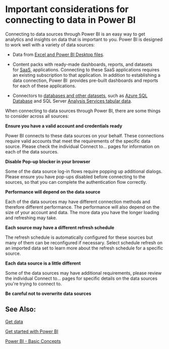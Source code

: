 ﻿<properties 
   pageTitle="Important considerations for connecting to data in Power BI"
   description="Important considerations for connecting to data in Power BI"
   services="powerbi" 
   documentationCenter="" 
   authors="v-anpasi" 
   manager="mblythe" 
   editor=""
   tags=""/>
 
<tags
   ms.service="powerbi"
   ms.devlang="NA"
   ms.topic="article"
   ms.tgt_pltfrm="NA"
   ms.workload="powerbi"
   ms.date="09/28/2015"
   ms.author="v-anpasi"/>
# Important considerations for connecting to data in Power BI

Connecting to data sources through Power BI is an easy way to get analytics and insights on data that is important to you. Power BI is designed to work well with a variety of data sources:

-   Data from [Excel and Power BI Desktop files](https://support.powerbi.com/knowledgebase/articles/597003).

-   Content packs with ready-made dashboards, reports, and datasets for [SaaS ](https://support.powerbi.com/knowledgebase/topics/88770) applications. Connecting to these SaaS applications requires an existing subscription to that application. In addition to establishing a data connection, Power BI  provides pre-built dashboards and reports for each of these applications.

-   Connectors to [databases and other datasets](https://support.powerbi.com/knowledgebase/topics/88773), such as [Azure SQL Database](https://support.powerbi.com/knowledgebase/articles/581421) and SQL Server [Analysis Services tabular data](https://support.powerbi.com/knowledgebase/articles/471633).

When connecting to data sources through Power BI, there are some things to consider across all sources:

**Ensure you have a valid account and credentials ready**

Power BI connects to these data sources on your behalf. These connections require valid accounts that meet the requirements of the specific data source. Please check the individual Connect to… pages for information on each of the data sources.

**Disable Pop-up blocker in your browser**

Some of the data source log-in flows require popping up additional dialogs. Please ensure you have pop-ups disabled before connecting to the sources, so that you can complete the authentication flow correctly.

**Performance will depend on the data source**

Each of the data sources may have different connection methods and therefore different performance. The performance will also depend on the size of your account and data. The more data you have the longer loading and refreshing may take.

**Each source may have a different refresh schedule**

The refresh schedule is automatically configured for these sources but many of them can be reconfigured if necessary. Select schedule refresh on an imported data set to learn more about the refresh schedule for a specific source.

**Each data source is a little different**

Some of the data sources may have additional requirements, please review the individual Connect to… pages for specific details on the data sources you're trying to connect to.

**Be careful not to overwrite data sources**

## See Also:

[Get data](http://support.powerbi.com/knowledgebase/articles/434354-get-data)

[Get started with Power BI](http://support.powerbi.com/knowledgebase/articles/430814-get-started-with-power-bi) 

[Power BI - Basic Concepts](http://support.powerbi.com/knowledgebase/articles/487029-power-bi-preview-basic-concepts)

